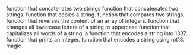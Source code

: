 function that concatenates two strings
function that concatenates two strings.
function that copies a string.
 function that compares two strings.
function that reverses the content of an array of integers.
function that changes all lowercase letters of a string to uppercase
function that capitalizes all words of a string.
a function that encodes a string into 1337.
function that prints an integer.
function that encodes a string using rot13.
magic 
